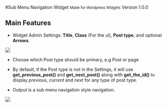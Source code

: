 #Sub Menu Navigation Widget 
<small>Made for Wordpress Widgets</small>
Version 1.0.0

## Main Features

+ Widget Admin Settings: **Title**, **Class** (For the ul), **Post type**, and optional **Arrows**.
<img src="http://i.imgur.com/uPUCvvk.png">

+ Choose which Post type should be primary, e.g Post or page
+ By default, if the Post type is not in the Settings, it will use **get_previous_post()** and **get_next_post()** along with **get_the_id()** to display *previous*, *current* and *next* for any type of post type.

+ Output is a sub menu navigation style navigation. <br>
<img src="http://i.imgur.com/3RTVDBI.png">



